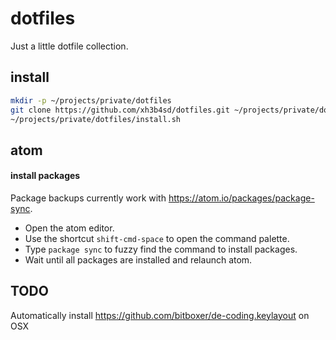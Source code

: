 # dotfiles
Just a little dotfile collection.

## install
```bash
mkdir -p ~/projects/private/dotfiles
git clone https://github.com/xh3b4sd/dotfiles.git ~/projects/private/dotfiles
~/projects/private/dotfiles/install.sh
```

## atom

#### install packages
Package backups currently work with https://atom.io/packages/package-sync.

- Open the atom editor.
- Use the shortcut `shift-cmd-space` to open the command palette.
- Type `package sync` to fuzzy find the command to install packages.
- Wait until all packages are installed and relaunch atom.

## TODO
Automatically install https://github.com/bitboxer/de-coding.keylayout on OSX
